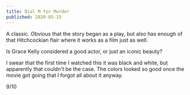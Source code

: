 ```yaml
---
title: Dial M for Murder
published: 2020-05-15
---
```


A classic. Obvious that the story began as a play, but also has enough of that Hitchcockian flair where it works as a film just as well.

Is Grace Kelly considered a good actor, or just an iconic beauty?

I swear that the first time I watched this it was black and white, but apparently that couldn't be the case. The colors looked so good once the movie got going that I forgot all about it anyway.

9/10
